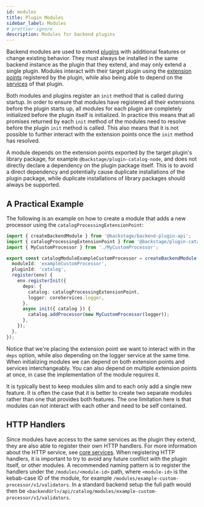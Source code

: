 ```yaml
---
id: modules
title: Plugin Modules
sidebar_label: Modules
# prettier-ignore
description: Modules for backend plugins
---
```


Backend modules are used to extend [plugins](./04-plugins.md) with additional features or change existing behavior. They must always be installed in the same backend instance as the plugin that they extend, and may only extend a single plugin. Modules interact with their target plugin using the [extension points](./05-extension-points.md) registered by the plugin, while also being able to depend on the [services](./03-services.md) of that plugin.

Both modules and plugins register an `init` method that is called during startup. In order to ensure that modules have registered all their extensions before the plugin starts up, all modules for each plugin are completely initialized before the plugin itself is initialized. In practice this means that all promises returned by each `init` method of the modules need to resolve before the plugin `init` method is called. This also means that it is not possible to further interact with the extension points once the `init` method has resolved.

A module depends on the extension points exported by the target plugin's library package, for example `@backstage/plugin-catalog-node`, and does not directly declare a dependency on the plugin package itself. This is to avoid a direct dependency and potentially cause duplicate installations of the plugin package, while duplicate installations of library packages should always be supported.

## A Practical Example

The following is an example on how to create a module that adds a new processor using the `catalogProcessingExtensionPoint`:

```ts
import { createBackendModule } from '@backstage/backend-plugin-api';
import { catalogProcessingExtensionPoint } from '@backstage/plugin-catalog-node';
import { MyCustomProcessor } from './MyCustomProcessor';

export const catalogModuleExampleCustomProcessor = createBackendModule({
  moduleId: 'exampleCustomProcessor',
  pluginId: 'catalog',
  register(env) {
    env.registerInit({
      deps: {
        catalog: catalogProcessingExtensionPoint,
        logger: coreServices.logger,
      },
      async init({ catalog }) {
        catalog.addProcessor(new MyCustomProcessor(logger));
      },
    });
  },
});
```

Notice that we're placing the extension point we want to interact with in the `deps` option, while also depending on the logger service at the same time. When initializing modules we can depend on both extension points and services interchangeably. You can also depend on multiple extension points at once, in case the implementation of the module requires it.

It is typically best to keep modules slim and to each only add a single new feature. It is often the case that it is better to create two separate modules rather than one that provides both features. The one limitation here is that modules can not interact with each other and need to be self contained.

## HTTP Handlers

Since modules have access to the same services as the plugin they extend, they are also able to register their own HTTP handlers. For more information about the HTTP service, see [core services](../core-services/01-index.md). When registering HTTP handlers, it is important to try to avoid any future conflict with the plugin itself, or other modules. A recommended naming pattern is to register the handlers under the `/modules/<module-id>` path, where `<module-id>` is the kebab-case ID of the module, for example `/modules/example-custom-processor/v1/validators`. In a standard backend setup the full path would then be `<backendUrl>/api/catalog/modules/example-custom-processor/v1/validators`.
